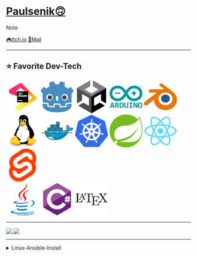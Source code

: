 <!-- Paulsenik Github-Profile with linux-install-script -->

<link rel="stylesheet" href="https://cdn.jsdelivr.net/gh/devicons/devicon@latest/devicon.min.css">

# [Paulsenik🙃](https://paulsenik.de)

> [!NOTE]
> [🎮Itch.io](https://paulsenik.itch.io)
> [📧Mail](mailto:mail@paulsenik.de)

___

## ⭐ Favorite Dev-Tech

<div>
  <img src="https://raw.githubusercontent.com/devicons/devicon/6910f0503efdd315c8f9b858234310c06e04d9c0/icons/jetbrains/jetbrains-original.svg" title="Jetbrains" alt="Jetbrains" width="90"/>
  <img src="https://raw.githubusercontent.com/devicons/devicon/6910f0503efdd315c8f9b858234310c06e04d9c0/icons/godot/godot-original.svg" title="Godot" alt="Godot" width="90"/>
  <img src="https://raw.githubusercontent.com/devicons/devicon/6910f0503efdd315c8f9b858234310c06e04d9c0/icons/unity/unity-original.svg" title="Unity" alt="Unity" width="90"/>
  <img src="https://raw.githubusercontent.com/devicons/devicon/6910f0503efdd315c8f9b858234310c06e04d9c0/icons/arduino/arduino-original-wordmark.svg" title="Arduino" alt="Arduino" width="90"/>
  <img src="https://raw.githubusercontent.com/devicons/devicon/6910f0503efdd315c8f9b858234310c06e04d9c0/icons/blender/blender-original.svg" title="Blender" alt="Blender" width="90"/>
</div>
<div>
  <img src="https://raw.githubusercontent.com/devicons/devicon/refs/heads/master/icons/linux/linux-original.svg" title="Linux" alt="Linux" width="90"/>
  <img src="https://raw.githubusercontent.com/devicons/devicon/6910f0503efdd315c8f9b858234310c06e04d9c0/icons/docker/docker-original.svg" title="Docker" alt="Docker" width="90"/>
  <img src="https://raw.githubusercontent.com/devicons/devicon/6910f0503efdd315c8f9b858234310c06e04d9c0/icons/kubernetes/kubernetes-plain.svg" title="Kubernetes" alt="kubernetes" width="90"/>
  <img src="https://raw.githubusercontent.com/devicons/devicon/6910f0503efdd315c8f9b858234310c06e04d9c0/icons/spring/spring-original.svg" title="Spring" alt="Spring" width="90"/>
  <img src="https://raw.githubusercontent.com/devicons/devicon/6910f0503efdd315c8f9b858234310c06e04d9c0/icons/react/react-original.svg" title="React" alt="React" width="90"/>
  <img src="https://raw.githubusercontent.com/devicons/devicon/6910f0503efdd315c8f9b858234310c06e04d9c0/icons/svelte/svelte-original.svg" title="Svelte" alt="Svelte" width="90"/>
</div>
<div>
  <img src="https://raw.githubusercontent.com/devicons/devicon/6910f0503efdd315c8f9b858234310c06e04d9c0/icons/java/java-original.svg" title="Java" alt="Java" width="90"/>
  <img src="https://raw.githubusercontent.com/devicons/devicon/6910f0503efdd315c8f9b858234310c06e04d9c0/icons/csharp/csharp-original.svg" title="C#" alt="C#" width="90"/>
  <img src="https://raw.githubusercontent.com/devicons/devicon/refs/heads/master/icons/latex/latex-original.svg" title="LaTeX" alt="LaTeX" width="90"/>
</div>

___

<a href="https://github.com/denvercoder1/github-readme-streak-stats">
  <img align="center" src="https://streak-stats.demolab.com?user=paulsenik&theme=nightowl&cache_seconds=21600&mode=weekly"/>
</a>

<a href="https://github.com/anuraghazra/github-readme-stats">
  <img align="center" src="https://github-readme-stats.vercel.app/api/top-langs/?username=paulsenik&count_private=true&langs_count=10&layout=compact&theme=nightowl&cache_seconds=86400"/>
</a>

---

<details close>

<summary>Linux-Ansible-Install</summary>
<br>
Install My Programms & Configs:

```bash
git clone https://github.com/paulsenik/paulsenik.git
cd paulsenik/ansible
bash run.bash
```

[>>Raw Script<<](ansible/run.bash)

</details>
